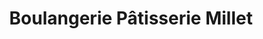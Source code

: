 ---
title: "Boulangerie Pâtisserie Millet"
url: /mions/boulangerie-patisserie-millet/
shop: boulangerie
---